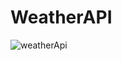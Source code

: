 # WeatherAPI

![weatherApi](https://user-images.githubusercontent.com/33066804/132676175-7922638b-f82f-4cb6-98bd-f0c34c82b4b4.PNG)
